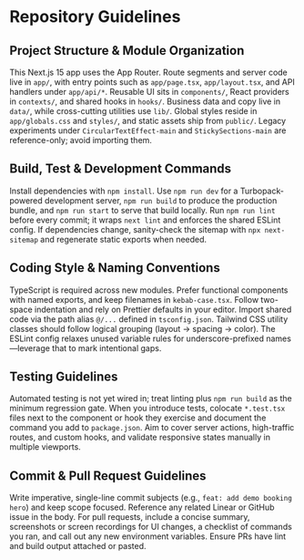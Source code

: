 # Repository Guidelines

## Project Structure & Module Organization
This Next.js 15 app uses the App Router. Route segments and server code live in `app/`, with entry points such as `app/page.tsx`, `app/layout.tsx`, and API handlers under `app/api/*`. Reusable UI sits in `components/`, React providers in `contexts/`, and shared hooks in `hooks/`. Business data and copy live in `data/`, while cross-cutting utilities use `lib/`. Global styles reside in `app/globals.css` and `styles/`, and static assets ship from `public/`. Legacy experiments under `CircularTextEffect-main` and `StickySections-main` are reference-only; avoid importing them.

## Build, Test & Development Commands
Install dependencies with `npm install`. Use `npm run dev` for a Turbopack-powered development server, `npm run build` to produce the production bundle, and `npm run start` to serve that build locally. Run `npm run lint` before every commit; it wraps `next lint` and enforces the shared ESLint config. If dependencies change, sanity-check the sitemap with `npx next-sitemap` and regenerate static exports when needed.

## Coding Style & Naming Conventions
TypeScript is required across new modules. Prefer functional components with named exports, and keep filenames in `kebab-case.tsx`. Follow two-space indentation and rely on Prettier defaults in your editor. Import shared code via the path alias `@/...` defined in `tsconfig.json`. Tailwind CSS utility classes should follow logical grouping (layout -> spacing -> color). The ESLint config relaxes unused variable rules for underscore-prefixed names—leverage that to mark intentional gaps.

## Testing Guidelines
Automated testing is not yet wired in; treat linting plus `npm run build` as the minimum regression gate. When you introduce tests, colocate `*.test.tsx` files next to the component or hook they exercise and document the command you add to `package.json`. Aim to cover server actions, high-traffic routes, and custom hooks, and validate responsive states manually in multiple viewports.

## Commit & Pull Request Guidelines
Write imperative, single-line commit subjects (e.g., `feat: add demo booking hero`) and keep scope focused. Reference any related Linear or GitHub issue in the body. For pull requests, include a concise summary, screenshots or screen recordings for UI changes, a checklist of commands you ran, and call out any new environment variables. Ensure PRs have lint and build output attached or pasted.
